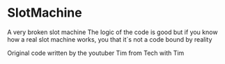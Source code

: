 # SlotMachine
A very broken slot machine
The logic of the code is good but if you know how a real slot machine works, you that it`s not a code bound by reality

Original code written by the youtuber Tim from Tech with Tim
